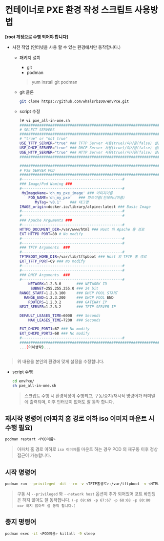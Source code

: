 # 컨테이너로 PXE 환경 작성 스크립트 사용방법
**[root 계정으로 수행 되어야 합니다]**
* 사전 작업 (인터넷을 사용 할 수 있는 환경에서만 동작합니다.)
   - 패키지 설치
      + git
      + podman
     > yum install git podman
     
   - git 클론
      ```bash
      git clone https://github.com/whalsrb100/envPxe.git
      ```
   - script 수정
     ```bash
     ]# vi pxe_all-in-one.sh
     ################################################################
     # SELECT SERVERS
     ################################################################
     # "true" or "not true"
     USE_TFTP_SERVER="true" ### TFTP Server 사용(true)/미사용(false) 설정
     USE_DHCP_SERVER="true" ### DHCP Server 사용(true)/미사용(false) 설정
     USE_HTTP_SERVER="true" ### HTTP Server 사용(true)/미사용(false) 설정
     ################################################################
     
     ################################################################
     # PXE SERVER POD
     ################################################################
     #----------------------------------------------#
     ### Image/Pod Naming ###
     #----------------------------------------------#
      MyImageName='oh_my_pxe_image' ### 이미지이름
         POD_NAME='oh_my_pxe'   ### 파드이름(컨테이너이름)
            MyTag='v0.1'    ### 태그명
     IMAGE_origin=docker.io/library/alpine:latest ### Basic Image
     #----------------------------------------------#
     #----------------------------------------------#
     ### Apache Arguments ###
     #----------------------------------------------#
     HTTPD_DOCUMENT_DIR=/var/www/html ### Host 의 Apache 홈 경로
     EXT_HTTPD_PORT=80 # No modify
     #----------------------------------------------#
     #----------------------------------------------#
     ### TFTP Arguments  ###
     #----------------------------------------------#
     TFTPBOOT_HOME_DIR=/var/lib/tftpboot ### Host 의 TFTP 홈 경로
     EXT_TFTP_PORT=69 ### No modify
     #----------------------------------------------#
     #----------------------------------------------#
     ### DHCP Arguments  ###
     #----------------------------------------------#
         NETWORK=1.2.3.0       ### NETWORK ID
          SUBNET=255.255.255.0 ### 24 bit
     RANGE_START=1.2.3.100     ### DHCP POOL START
       RANGE_END=1.2.3.200     ### DHCP POOL END
         ROUTERS=1.2.3.2       ### GATEWAY IP
     NEXT_SERVER=1.2.3.2       ### TFTP-SERVER IP
     
     DEFAULT_LEASES_TIME=6000  ### Seconds
         MAX_LEASES_TIME=7200  ### Seconds
     
     EXT_DHCPD_PORT1=67 ### No modify
     EXT_DHCPD_PORT2=68 ### No modify
     #----------------------------------------------#
     ################################################################
     ...(이하생략)...
  ```
> 위 내용을 본인의 환경에 맞게 설정을 수정합니다.

   - script 수행
     ```bash
     cd envPxe/
     sh pxe_all-in-one.sh
     ```
     > 스크립트 수행 시 환경작성이 수행되고, 구동/중지/재시작 명령어가 터미널에 출력되며, 이후 인터넷이 없어도 잘 동작 합니다.

## 재시작 명령어 (아파치 홈 경로 이하 iso 이미지 마운트 시 수행 필요)
```bash
podman restart <POD이름>
```
> 아파치 홈 경로 이하로 `iso 이미지`를 마운트 하는 경우 POD 의 재구동 이후 정상 접근이 가능합니다.


## 시작 명령어
```bash
podman run --privileged -dit --rm -v <TFTP홈경로>:/var/tftpboot -v <HTML홈경로>:/var/www/localhost/htdocs -p 69:69 -p 67:67 -p 68:68 -p 80:80 --network host --name <POD이름> <이미지명>:<태그명>
```
> 구동 시 `--privileged` 와 `--network host` 옵션이 추가 되어있어 포트 바인딩은 하지 않아도 잘 동작합니다.
> `(-p 69:69 -p 67:67 -p 68:68 -p 80:80 ==> 하지 않아도 잘 동작 합니다.)`


## 중지 명령어
```bash
podman exec -it <POD이름> killall -9 sleep
```


